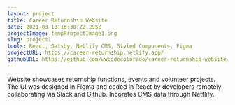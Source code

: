 ```yaml
---
layout: project
title: Career Returnship Website
date: 2021-03-13T16:38:22.295Z
projectImage: tempProjectImage1.png
slug: project1
tools: React, Gatsby, Netlify CMS, Styled Components, Figma
projectURL: https://career-returnship.netlify.app/
githubURL: https://github.com/wwcodecolorado/career-returnship-website/tree/master/src/components
---
```

Website showcases returnship functions, events and volunteer projects.  The UI was designed in Figma and coded in React by developers remotely collaborating via Slack and Github.  Incorates CMS data through Netflify.